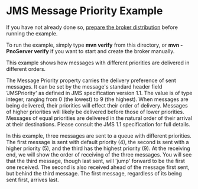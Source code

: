 # JMS Message Priority Example

If you have not already done so, [prepare the broker distribution](../../../../README.md#getting-started) before running the example.

To run the example, simply type **mvn verify** from this directory, or **mvn -PnoServer verify** if you want to start and create the broker manually.

This example shows how messages with different priorities are delivered in different orders.

The Message Priority property carries the delivery preference of sent messages. It can be set by the message's standard header field 'JMSPriority' as defined in JMS specification version 1.1\. The value is of type integer, ranging from 0 (the lowest) to 9 (the highest). When messages are being delivered, their priorities will effect their order of delivery. Messages of higher priorities will likely be delivered before those of lower priorities. Messages of equal priorities are delivered in the natural order of their arrival at their destinations. Please consult the JMS 1.1 specification for full details.

In this example, three messages are sent to a queue with different priorities. The first message is sent with default priority (4), the second is sent with a higher priority (5), and the third has the highest priority (9). At the receiving end, we will show the order of receiving of the three messages. You will see that the third message, though last sent, will 'jump' forward to be the first one received. The second is also received ahead of the message first sent, but behind the third message. The first message, regardless of its being sent first, arrives last.